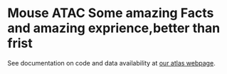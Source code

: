 # Mouse ATAC Some amazing Facts and amazing exprience,better than frist
See documentation on code and data availability at [our atlas webpage](http://atlas.gs.washington.edu/mouse-atac). 
